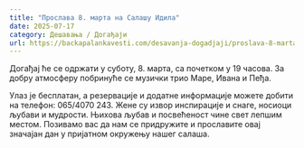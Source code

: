 ```yaml
---
title: "Прослава 8. марта на Салашу Идила"
date: 2025-07-17
category: Дешавања / Догађаји
url: https://backapalankavesti.com/desavanja-dogadjaji/proslava-8-marta-na-salasu-idila/
---
```


Догађај ће се одржати у суботу, 8. марта, са почетком у 19 часова. За добру атмосферу побринуће се музички трио Маре, Ивана и Пеђа.

Улаз је бесплатан, а резервације и додатне информације можете добити на телефон: 065/4070 243. Жене су извор инспирације и снаге, носиоци љубави и мудрости. Њихова љубав и посвећеност чине свет лепшим местом. Позивамо вас да нам се придружите и прославите овај значајан дан у пријатном окружењу нашег салаша.

